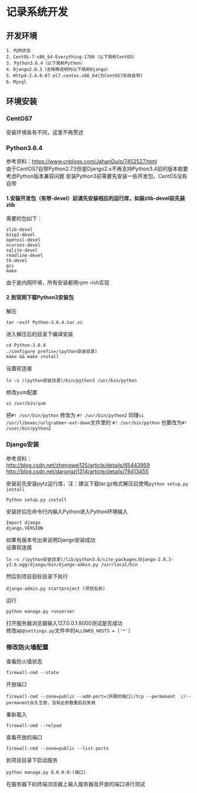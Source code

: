 # 记录系统开发
## 开发环境
    1．内网状态
    2．CentOS-7-x86_64-Everything-1708（以下简称CentOS）
    3. Python3.6.4（以下简称Python）
    4．Django2.0.3（无特殊说明时以下简称Django）
    5．Httpd-2.4.6-67.el7.centos.x86_64(为CentOS7系统自带)
    6．Mysql
## 环境安装
### CentOS7
安装环境各有不同，这里不再赘述
### Python3.6.4
参考资料：https://www.cnblogs.com/JahanGu/p/7452527.html</br>
由于CentOS7自带Python2.7.5但是Django2.x不再支持Python3.4前的版本故要考虑Python版本兼容问题
安装Python3前需要先安装一些开发包，CentOS没有自带
#### 1.安装开发包（有带-devel）前请先安装相应的运行库，如装zlib-devel前先装zlib
需要的包如下：
```
zlib-devel
bzip2-devel
openssl-devel
ncurses-devel
sqlite-devel
readline-devel
tk-devel
gcc
make
```
由于是内网环境，所有安装都用rpm –ivh实现
#### 2.到官网下载Python3安装包
解压
```
tar –xvJf Python-3.6.4.tar.xz
```
进入解压后的目录下编译安装
```
cd Python-3.6.4
./configure prefix=/(python安装目录)
make && make install
```
设置软连接
```
ln –s /(python安装目录)/bin/python3 /usr/bin/python
```
修改yum配置
```
vi /usr/bin/yum
```
把`#! /usr/bin/python` 修改为 `#! /usr/bin/python2`
同理` vi /usr/libexec/urlgrabber-ext-down `文件里的 `#! /usr/bin/python` 也要改为`#! /user/bin/python2`
### Django安装
参考资料：</br>
http://blog.csdn.net/zhengwei125/article/details/65443959</br>
http://blog.csdn.net/darongzi1314/article/details/78413455

安装前先安装pytz运行库，注：建议下载tar.gz格式解压后使用`python setup.py install`
```
Python setup.py install
```
安装好后在命令行内输入Python进入Python环境输入
```python
Import django
django.VERSION
```
如果有版本号出来说明Django安装成功</br>
设置软连接
```
ln –s /(python安装目录)/lib/python3.6/site-packages/Django-2.0.3-y3.6.egg/django/bin/django-admin.py /usr/local/bin
```
然后到项目目标目录下执行
```
django-admin.py startproject (项目名称)
```
运行
```
python manage.py runserver 
```
打开服务器浏览器输入127.0.0.1:8000测试是否成功  
修改app`settings.py`文件中的`ALLOWED_HOSTS = ['*']`  
### 修改防火墙配置  
查看防火墙状态  
```
firewall-cmd --state
```
开放端口
```
firewall-cmd --zone=public --add-port=(所需的端口)/tcp --permanent  //--permanent永久生效，没有此参数重启后失效
```
重新载入
```
firewall-cmd --reload
```
查看开放的端口  
```
firewall-cmd --zone=public --list-ports
```
到项目目录下启动服务
```
python manage.py 0.0.0.0:(端口)
```
在服务器下的终端浏览器上输入服务器及开放的端口进行测试

